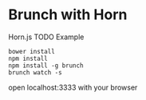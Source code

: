 # Brunch with Horn

Horn.js TODO Example

```
bower install
npm install
npm install -g brunch
brunch watch -s
```

open localhost:3333 with your browser
